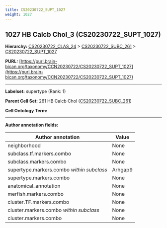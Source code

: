 ```yaml
---
title: CS20230722_SUPT_1027
weight: 1027
---
```

## 1027 HB Calcb Chol_3 (CS20230722_SUPT_1027)
<b>Hierarchy: </b>
[CS20230722_CLAS_24](../CS20230722_CLAS_24) >
[CS20230722_SUBC_261](../CS20230722_SUBC_261) >
[CS20230722_SUPT_1027](../CS20230722_SUPT_1027)

**PURL:** [https://purl.brain-bican.org/taxonomy/CCN20230722/CS20230722_SUPT_1027](https://purl.brain-bican.org/taxonomy/CCN20230722/CS20230722_SUPT_1027)

---


**Labelset:** supertype (Rank: 1)

**Parent Cell Set:** 261 HB Calcb Chol ([CS20230722_SUBC_261](../CS20230722_SUBC_261))



**Cell Ontology Term:** 

[MARKER GENES.]: #


---

[TRANSFERRED ANNOTATIONS.]: #


[AUTHOR ANNOTATION FIELDS.]: #


**Author annotation fields:**

| Author annotation | Value |
|-------------------|-------|
|neighborhood|None|
|subclass.tf.markers.combo|None|
|subclass.markers.combo|None|
|supertype.markers.combo _within subclass_|Arhgap9|
|supertype.markers.combo|None|
|anatomical_annotation|None|
|merfish.markers.combo|None|
|cluster.TF.markers.combo|None|
|cluster.markers.combo _within subclass_|None|
|cluster.markers.combo|None|
